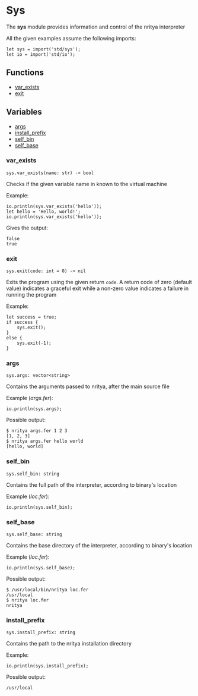 # Sys

The **sys** module provides information and control of the nritya interpreter

All the given examples assume the following imports:
```
let sys = import('std/sys');
let io = import('std/io');
```

## Functions
- [var_exists](#var_exists)
- [exit](#exit)

## Variables
- [args](#args)
- [install_prefix](#install_prefix)
- [self_bin](#self_bin)
- [self_base](#self_base)

### var_exists
```
sys.var_exists(name: str) -> bool
```
Checks if the given variable name in known to the virtual machine

Example:
```
io.println(sys.var_exists('hello'));
let hello = 'Hello, world!';
io.println(sys.var_exists('hello'));
```

Gives the output:
```
false
true
```

### exit
```
sys.exit(code: int = 0) -> nil
```
Exits the program using the given return `code`. A return code of zero (default value) indicates a graceful exit while a non-zero value indicates a failure in running the program

Example:
```
let success = true;
if success {
    sys.exit();
}
else {
    sys.exit(-1);
}
```

### args
```
sys.args: vector<string>
```
Contains the arguments passed to nritya, after the main source file

Example (*args.fer*):
```
io.println(sys.args);
```

Possible output:
```
$ nritya args.fer 1 2 3
[1, 2, 3]
$ nritya args.fer hello world
[hello, world]
```

### self_bin
```
sys.self_bin: string
```
Contains the full path of the interpreter, according to binary's location

Example (*loc.fer*):
```
io.println(sys.self_bin);
```

### self_base
```
sys.self_base: string
```
Contains the base directory of the interpreter, according to binary's location

Example (*loc.fer*):
```
io.println(sys.self_base);
```

Possible output:
```
$ /usr/local/bin/nritya loc.fer
/usr/local
$ nritya loc.fer
nritya
```

### install_prefix
```
sys.install_prefix: string
```
Contains the path to the nritya installation directory

Example:
```
io.println(sys.install_prefix);
```

Possible output:
```
/usr/local
```